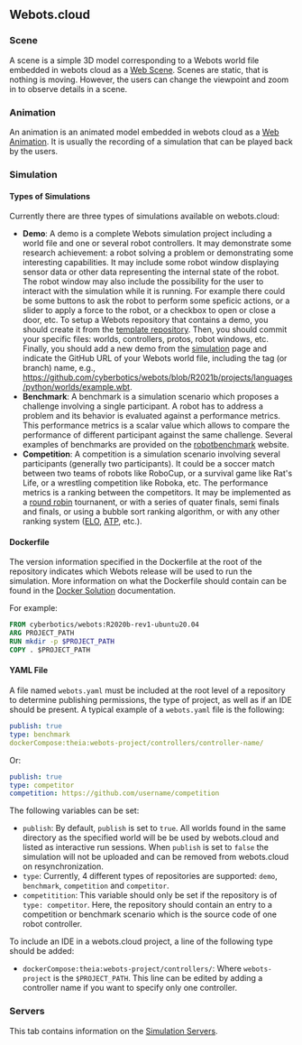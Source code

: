 ## Webots.cloud

### Scene

A scene is a simple 3D model corresponding to a Webots world file embedded in webots cloud as a [Web Scene](web-scene.md). Scenes are static, that is nothing is moving. However, the users can change the viewpoint and zoom in to observe details in a scene.

### Animation

An animation is an animated model embedded in webots cloud as a [Web Animation](web-animation.md). It is usually the recording of a simulation that can be played back by the users.

### Simulation

#### Types of Simulations
Currently there are three types of simulations available on webots.cloud:
* **Demo**: A demo is a complete Webots simulation project including a world file and one or several robot controllers. It may demonstrate some research achievement: a robot solving a problem or demonstrating some interesting capabilities. It may include some robot window displaying sensor data or other data representing the internal state of the robot. The robot window may also include the possibility for the user to interact with the simulation while it is running. For example there could be some buttons to ask the robot to perform some speficic actions, or a slider to apply a force to the robot, or a checkbox to open or close a door, etc. To setup a Webots repository that contains a demo, you should create it from the [template repository](https://github.com/cyberbotics/webots-demo-template). Then, you should commit your specific files: worlds, controllers, protos, robot windows, etc. Finally, you should add a new demo from the [simulation](https://webots.cloud/simulation) page and indicate the GitHub URL of your Webots world file, including the tag (or branch) name, e.g., https://github.com/cyberbotics/webots/blob/R2021b/projects/languages/python/worlds/example.wbt.
* **Benchmark**: A benchmark is a simulation scenario which proposes a challenge involving a single participant. A robot has to address a problem and its behavior is evaluated against a performance metrics. This performance metrics is a scalar value which allows to compare the performance of different participant against the same challenge. Several examples of benchmarks are provided on the [robotbenchmark](https://robotbenchmark.net) website.
* **Competition**: A competition is a simulation scenario involving several participants (generally two participants).
It could be a soccer match between two teams of robots like RoboCup, or a survival game like Rat's Life, or a wrestling competition like Roboka, etc.
The performance metrics is a ranking between the competitors.
It may be implemented as a [round robin](https://en.wikipedia.org/wiki/Round-robin_tournament) tournanent, or with a series of quater finals, semi finals and finals, or using a bubble sort ranking algorithm, or with any other ranking system ([ELO](https://en.wikipedia.org/wiki/Elo_rating_system), [ATP](https://en.wikipedia.org/wiki/ATP_Rankings), etc.).


#### Dockerfile

The version information specified in the Dockerfile at the root of the repository indicates which Webots release will be used to run the simulation. More information on what the Dockerfile should contain can be found in the [Docker Solution](setup-a-webots-project-repository.md#docker-solution) documentation.

For example:
```Dockerfile
FROM cyberbotics/webots:R2020b-rev1-ubuntu20.04
ARG PROJECT_PATH
RUN mkdir -p $PROJECT_PATH
COPY . $PROJECT_PATH
```

#### YAML File

A file named `webots.yaml` must be included at the root level of a repository to determine publishing permissions, the type of project, as well as if an IDE should be present. A typical example of a `webots.yaml` file is the following:
```yaml
publish: true
type: benchmark
dockerCompose:theia:webots-project/controllers/controller-name/
```

Or:
```yaml
publish: true
type: competitor
competition: https://github.com/username/competition
```

The following variables can be set:
* `publish`: By default, `publish` is set to `true`. All worlds found in the same directory as the specified world will be be used by webots.cloud and listed as interactive run sessions. When `publish` is set to `false` the simulation will not be uploaded and can be removed from webots.cloud on resynchronization.
* `type`: Currently, 4 different types of repositories are supported: `demo`, `benchmark`, `competition` and `competitor`.
* `competitition`: This variable should only be set if the repository is of `type: competitor`. Here, the repository should contain an entry to a competition or benchmark scenario which is the source code of one robot controller.

To include an IDE in a webots.cloud project, a line of the following type should be added:
* `dockerCompose:theia:webots-project/controllers/`: Where `webots-project` is the `$PROJECT_PATH`. This line can be edited by adding a controller name if you want to specify only one controller.


### Servers

This tab contains information on the [Simulation Servers](simulation-server.md).
